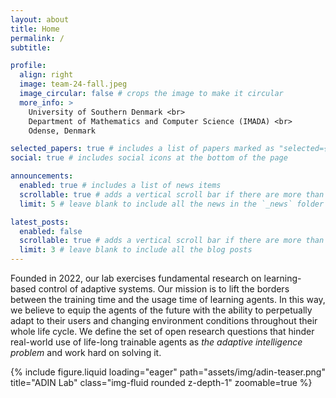 ```yaml
---
layout: about
title: Home
permalink: /
subtitle: 

profile:
  align: right
  image: team-24-fall.jpeg
  image_circular: false # crops the image to make it circular
  more_info: >
    University of Southern Denmark <br>
    Department of Mathematics and Computer Science (IMADA) <br>
    Odense, Denmark

selected_papers: true # includes a list of papers marked as "selected={true}"
social: true # includes social icons at the bottom of the page

announcements:
  enabled: true # includes a list of news items
  scrollable: true # adds a vertical scroll bar if there are more than 3 news items
  limit: 5 # leave blank to include all the news in the `_news` folder

latest_posts:
  enabled: false
  scrollable: true # adds a vertical scroll bar if there are more than 3 new posts items
  limit: 3 # leave blank to include all the blog posts
---
```


Founded in 2022, our lab exercises fundamental research on learning-based control of adaptive systems. Our mission is to lift the borders between the training time and the usage time of learning agents. In this way, we believe to equip the agents of the future with the ability to perpetually adapt to their users and changing environment conditions throughout their whole life cycle. We define the set of open research questions that hinder real-world use of life-long trainable agents as *the adaptive intelligence problem* and work hard on solving it.

<div class="row">
    <div class="col-sm mt-3 mt-md-0">
        {% include figure.liquid loading="eager" path="assets/img/adin-teaser.png" title="ADIN Lab" class="img-fluid rounded z-depth-1" zoomable=true %}
    </div>
</div>
<div class="caption">
    <!-- 
      Caption can be added here!
    -->
</div>

